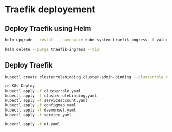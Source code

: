 # Traefik deployement

## Deploy Traefik using Helm

```bash
helm upgrade --install --namespace kube-system traefik-ingress -f values.yaml stable/traefik --tls
```

```bash
helm delete --purge traefik-ingress --tls
```

## Deploy Traefik

```bash
kubectl create clusterrolebinding cluster-admin-binding --clusterrole cluster-admin --user florian.woerner@onmyown.io
```

```bash
cd K8s-Deploy
kubectl apply -f clusterrole.yaml
kubectl apply -f clusterrolebinding.yaml
kubectl apply -f serviceaccount.yaml
kubectl apply -f configmap.yaml
kubectl apply -f daemonset.yaml
kubectl apply -f service.yaml
```

```bash
kubectl apply -f ui.yaml
```